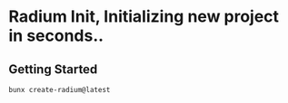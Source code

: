 # Radium Init, Initializing new project in seconds..

## Getting Started

```bash
bunx create-radium@latest
```
